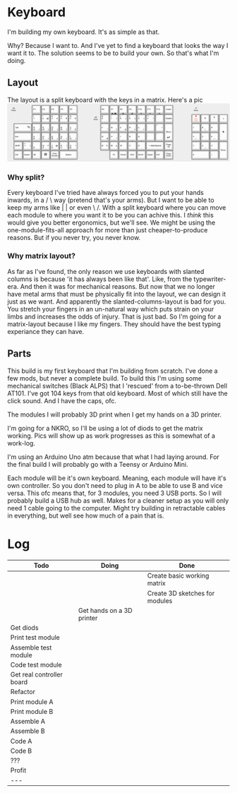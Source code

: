 # Keyboard
I'm building my own keyboard.
It's as simple as that.

Why? Because I want to. And I've yet to find a keyboard that looks the way I want it to. The solution seems to be to build your own. So that's what I'm doing.

## Layout
The layout is a split keyboard with the keys in a matrix. Here's a pic
![layout](https://github.com/qwelyt/Keyboard/blob/master/Design/Layout/layout.png)

### Why split?
Every keyboard I've tried have always forced you to put your hands inwards, in a / \ way (pretend that's your arms). But I want to be able to keep my arms like | | or even \ /. With a split keyboard where you can move each module to where you want it to be you can achive this. I *think* this would give you better ergonomics, but we'll see. We might be using the one-module-fits-all approach for more than just cheaper-to-produce reasons. But if you never try, you never know.

### Why matrix layout?
As far as I've found, the only reason we use keyboards with slanted columns is because 'it has always been like that'. Like, from the typewriter-era. And then it was for mechanical reasons. But now that we no longer have metal arms that must be physically fit into the layout, we can design it just as we want. And apparently the slanted-columns-layout is bad for you. You stretch your fingers in an un-natural way which puts strain on your limbs and increases the odds of injury.
That is just bad. So I'm going for a matrix-layout because I like my fingers. They should have the best typing experiance they can have.


## Parts
This build is my first keyboard that I'm building from scratch. I've done a few mods, but never a complete build.
To build this I'm using some mechanical switches (Black ALPS) that I 'rescued' from a to-be-thrown Dell AT101. I've got 104 keys from that old keyboard. Most of which still have the click sound. And I have the caps, ofc.

The modules I will probably 3D print when I get my hands on a 3D printer.

I'm going for a NKRO, so I'll be using a lot of diods to get the matrix working. Pics will show up as work progresses as this is somewhat of a work-log.

I'm using an Arduino Uno atm because that what I had laying around. For the final build I will probably go with a Teensy or Arduino Mini.

Each module will be it's own keyboard. Meaning, each module will have it's own controller. So you don't need to plug in A to be able to use B and vice versa. This ofc means that, for 3 modules, you need 3 USB ports. So I will probably build a USB hub as well. Makes for a cleaner setup as you will only need 1 cable going to the computer. Might try building in retractable cables in everything, but well see how much of a pain that is.

# Log
| Todo | Doing | Done |
|------|-------|------|
||| Create basic working matrix |
||| Create 3D sketches for modules |
||Get hands on a 3D printer||
| Get diods ||||
| Print test module |||
| Assemble test module |||
| Code test module |||
| Get real controller board |||
| Refactor |||
| Print module A |||
| Print module B |||
| Assemble A |||
| Assemble B |||
| Code A |||
| Code B |||
| ??? ||| 
| Profit|||
|---|
